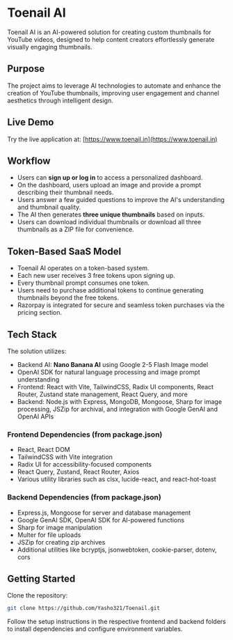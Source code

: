 

# Toenail AI

Toenail AI is an AI-powered solution for creating custom thumbnails for YouTube videos, designed to help content creators effortlessly generate visually engaging thumbnails.

## Purpose

The project aims to leverage AI technologies to automate and enhance the creation of YouTube thumbnails, improving user engagement and channel aesthetics through intelligent design.

## Live Demo

Try the live application at: [https://www.toenail.in](https://www.toenail.in)


## Workflow

- Users can **sign up or log in** to access a personalized dashboard.
- On the dashboard, users upload an image and provide a prompt describing their thumbnail needs.
- Users answer a few guided questions to improve the AI's understanding and thumbnail quality.
- The AI then generates **three unique thumbnails** based on inputs.
- Users can download individual thumbnails or download all three thumbnails as a ZIP file for convenience.

## Token-Based SaaS Model
- Toenail AI operates on a token-based system.
- Each new user receives 3 free tokens upon signing up.
- Every thumbnail prompt consumes one token.
- Users need to purchase additional tokens to continue generating thumbnails beyond the free tokens.
- Razorpay is integrated for secure and seamless token purchases via the pricing section.

## Tech Stack

The solution utilizes:

- Backend AI: **Nano Banana AI** using Google 2-5 Flash Image model
- OpenAI SDK for natural language processing and image prompt understanding
- Frontend: React with Vite, TailwindCSS, Radix UI components, React Router, Zustand state management, React Query, and more
- Backend: Node.js with Express, MongoDB, Mongoose, Sharp for image processing, JSZip for archival, and integration with Google GenAI and OpenAI APIs

### Frontend Dependencies (from package.json)

- React, React DOM
- TailwindCSS with Vite integration
- Radix UI for accessibility-focused components
- React Query, Zustand, React Router, Axios
- Various utility libraries such as clsx, lucide-react, and react-hot-toast

### Backend Dependencies (from package.json)

- Express.js, Mongoose for server and database management
- Google GenAI SDK, OpenAI SDK for AI-powered functions
- Sharp for image manipulation
- Multer for file uploads
- JSZip for creating zip archives
- Additional utilities like bcryptjs, jsonwebtoken, cookie-parser, dotenv, cors

## Getting Started

Clone the repository:

```bash
git clone https://github.com/Yasho321/Toenail.git
```

Follow the setup instructions in the respective frontend and backend folders to install dependencies and configure environment variables.



